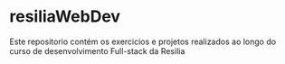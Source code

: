 # resiliaWebDev

Este repositorio contém os exercicios e projetos realizados ao longo do curso de desenvolvimento Full-stack da Resilia
